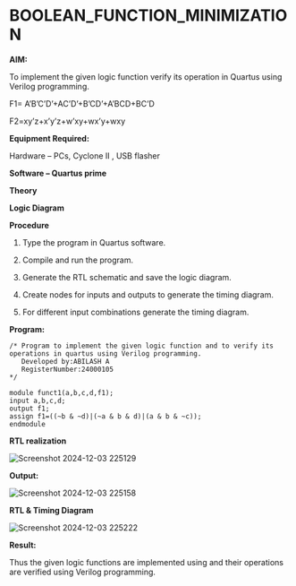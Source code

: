 # BOOLEAN_FUNCTION_MINIMIZATION

**AIM:**

To implement the given logic function verify its operation in Quartus using Verilog programming.

F1= A’B’C’D’+AC’D’+B’CD’+A’BCD+BC’D 

F2=xy’z+x’y’z+w’xy+wx’y+wxy

**Equipment Required:**

Hardware – PCs, Cyclone II , USB flasher

**Software – Quartus prime**

**Theory**

**Logic Diagram**

**Procedure**

1.	Type the program in Quartus software.

2.	Compile and run the program.

3.	Generate the RTL schematic and save the logic diagram.

4.	Create nodes for inputs and outputs to generate the timing diagram.

5.	For different input combinations generate the timing diagram.


**Program:**
```
/* Program to implement the given logic function and to verify its operations in quartus using Verilog programming. 
   Developed by:ABILASH A
   RegisterNumber:24000105
*/
```
```
module funct1(a,b,c,d,f1);
input a,b,c,d;
output f1;
assign f1=((~b & ~d)|(~a & b & d)|(a & b & ~c));
endmodule
```


**RTL realization**

![Screenshot 2024-12-03 225129](https://github.com/user-attachments/assets/e16db864-10d4-48d2-afef-b04b6be27faf)



**Output:**


![Screenshot 2024-12-03 225158](https://github.com/user-attachments/assets/92f98caa-fc83-4a04-995e-31e7a275b8f4)


**RTL & Timing Diagram**

![Screenshot 2024-12-03 225222](https://github.com/user-attachments/assets/29ebcb12-5608-4e20-a6d7-0c2448f01bc6)


**Result:**

Thus the given logic functions are implemented using and their operations are verified using Verilog programming.

